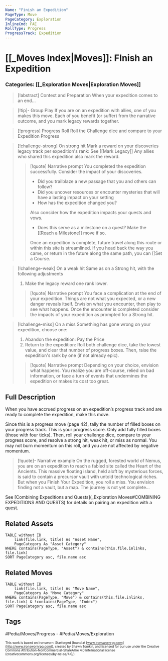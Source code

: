 ```yaml
---
Name: "Finish an Expedition"
PageType: Move
PageCategory: Exploration
InlineCmd: FAE
RollType: Progress
ProgressTrack: Expedition
---
```

# [[_Moves Index|Moves]]: FInish an Expedition
### Categories: [[_Exploration Moves|Exploration Moves]]
>[!abstract]  Context and Preparation
>When your expedition comes to an end...

> [!tip]- Group Play
> If you are on an expedition with allies, one of you makes this move. Each of you benefit (or suffer) from the narrative outcome, and you mark legacy rewards together. 

> [!progress] Progress Roll
> Roll the Challenge dice and compare to your Expedition Progress

> [!challenge-strong] On strong hit
> Mark a reward on your discoveries legacy track per expedition's rank: See [[Mark Legacy]] 
> Any allies who shared this expedition also mark the reward.
> 
> > [!quote] Narrative prompt
> > You completed the expedition successfully.  Consider the impact of your discoveries. 
> > * Did you trailblaze a new passage that you and others can follow? 
> > * Did you uncover resources or encounter mysteries that will have a lasting impact on your setting
> > * How has the expedition changed you?
> > 
> > Also consider how the expedition impacts your quests and vows.
> > * Does this serve as a milestone on a quest?  Make the [[Reach a Milestone]] move if so.
> > 
> > Once an expedition is complete, future travel along this route or within this site is streamlined. If you head back the way you came, or return in the future along the same path, you can [[Set a Course. 

> [!challenge-weak] On a weak hit
> Same as on a Strong hit, with the following adjustments
> 1. Make the legacy reward one rank lower.
> 
> > [!quote] Narrative prompt
> > You face a complication at the end of your expedition. Things are not what you expected, or a new danger reveals itself. Envision what you encounter, then play to see what happens.
> > Once the encounter is completed consider the impacts of your expedition as prompted for a Strong hit.

> [!challenge-miss] On a miss
> Something has gone wrong on your expedition, choose one:
> 1. Abandon the expedition: Pay the Price
> 2. Return to the expedition: Roll both challenge dice, take the lowest value, and clear that number of progress boxes. Then, raise the expedition's rank by one (if not already epic).
>    
> > [!quote] Narrative prompt
> > Depending on your choice, envision what happens.
> > You realize you are off-course, relied on bad information, or face a turn of events that undermines the expedition or makes its cost too great.

## Full Description
When you have accrued progress on an expedition’s progress track and are ready to complete the expedition, make this move. 

Since this is a progress move (page 42), tally the number of filled boxes on your progress track. This is your progress score. Only add fully filled boxes (those with four ticks). Then, roll your challenge dice, compare to your progress score, and resolve a strong hit, weak hit, or miss as normal. You may not burn momentum on this roll, and you are not affected by negative momentum. 

> [!quote]- Narrative example
> On the rugged, forested world of Nemus, you are on an expedition to reach a fabled site called the Heart of the Ancients. This massive floating island, held aloft by mysterious forces, is said to contain a precursor vault with untold technological riches. But when you Finish Your Expedition, you roll a miss. You envision finding not a vault, but a map. The journey is not yet complete…

See [Combining Expeditions and Quests](_Exploration Moves#COMBINING EXPEDITIONS AND QUESTS)  for details on pairing an expedition with a quest.

## Related Assets
```dataview
TABLE without ID
	link(file.link, title) As "Asset Name",
	PageCategory As "Asset Category"
WHERE contains(PageType, "Asset") & contains(this.file.inlinks, file.link)
SORT PageCategory asc, file.name asc
```

## Related Moves
```dataview
TABLE without ID
	link(file.link, title) As "Move Name",
	PageCategory As "Move Category"
WHERE contains(PageType, "Move") & contains(this.file.inlinks, file.link) & !contains(PageType, "Index")
SORT PageCategory asc, file.name asc
```

## Tags
#Pedia/Moves/Progress - #Pedia/Moves/Exploration 


<font size=-2>This work is based on Ironsworn: Starforged (found at [www.ironswornrpg.com](http://www.ironswornrpg.com)), created by Shawn Tomkin, and licensed for our use under the Creative Commons Attribution-NonCommercial-ShareAlike 4.0 International license  (creativecommons.org/licenses/by-nc-sa/4.0/).</font>
